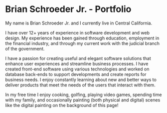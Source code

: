 # Brian Schroeder Jr. - Portfolio

My name is Brian Schroeder Jr. and I currently live in Central California.

I have over 12+ years of experience in software development and web design.  My experience has been gained through education, employment in the financial industry, and through my current work with the judicial branch of the government.

I have a passion for creating useful and elegant software solutions that enhance user experiences and streamline business processes.  I have created front-end software using various technologies and worked on database back-ends to support developments and create reports for business needs.  I enjoy constantly learning about new and better ways to deliver products that meet the needs of the users that interact with them.

In my free time I enjoy cooking, golfing, playing video games, spending time with my family, and occasionally painting (both physical and digital) scenes like the digital painting on the background of this page!
